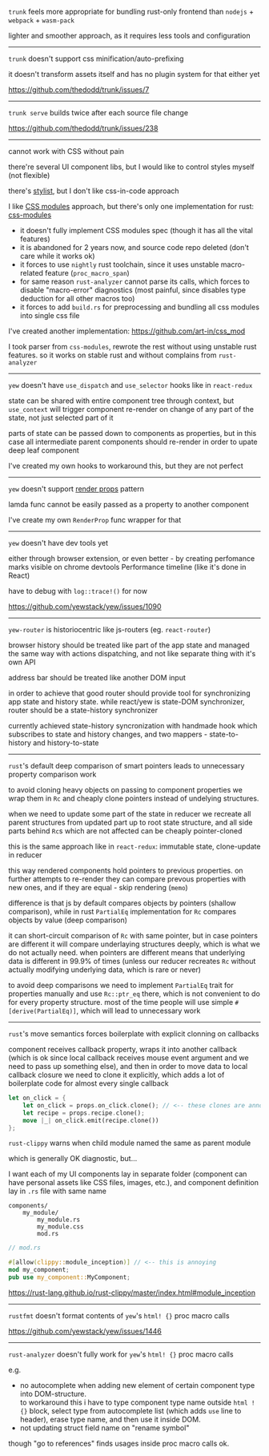 `trunk` feels more appropriate for bundling rust-only frontend than `nodejs` + `webpack` + `wasm-pack`

lighter and smoother approach, as it requires less tools and configuration

---

`trunk` doesn't support css minification/auto-prefixing

it doesn't transform assets itself and has no plugin system for that either yet

https://github.com/thedodd/trunk/issues/7

---

`trunk serve` builds twice after each source file change

https://github.com/thedodd/trunk/issues/238

---

cannot work with CSS without pain

there're several UI component libs, but I would like to control styles myself (not flexible)

there's [stylist](https://crates.io/crates/stylist), but I don't like css-in-code approach

I like [CSS modules](https://github.com/css-modules/css-modules) approach, but there's only
one implementation for rust: [css-modules](https://crates.io/crates/css-modules)

- it doesn't fully implement CSS modules spec (though it has all the vital features)
- it is abandoned for 2 years now, and source code repo deleted (don't care while it works ok)
- it forces to use `nightly` rust toolchain, since it uses unstable macro-related feature
    (`proc_macro_span`)
- for same reason `rust-analyzer` cannot parse its calls, which forces to disable "macro-error"
    diagnostics (most painful, since disables type deduction for all other macros too)
- it forces to add `build.rs` for preprocessing and bundling all css modules into single css file

I've created another implementation: https://github.com/art-in/css_mod  

I took parser from `css-modules`, rewrote the rest without using unstable rust features. 
so it works on stable rust and without complains from `rust-analyzer`

---

`yew` doesn't have `use_dispatch` and `use_selector` hooks like in `react-redux`

state can be shared with entire component tree through context, but `use_context` will trigger
component re-render on change of any part of the state, not just selected part of it

parts of state can be passed down to components as properties, but in this case all intermediate
parent components should re-render in order to upate deep leaf component 

I've created my own hooks to workaround this, but they are not perfect

---

`yew` doesn't support [render props](https://reactjs.org/docs/render-props.html) pattern

lamda func cannot be easily passed as a property to another component

I've create my own `RenderProp` func wrapper for that

---

`yew` doesn't have dev tools yet

either through browser extension, or even better - by creating perfomance marks visible on chrome
devtools Performance timeline (like it's done in React)

have to debug with `log::trace!()` for now

https://github.com/yewstack/yew/issues/1090

---

`yew-router` is historiocentric like js-routers (eg. `react-router`)

browser history should be treated like part of the app state and managed the same way with actions
dispatching, and not like separate thing with it's own API

address bar should be treated like another DOM input

in order to achieve that good router should provide tool for synchronizing app state and history
state. while react/yew is state-DOM synchronizer, router should be a state-history synchronizer

currently achieved state-history syncronization with handmade hook which subscribes to state and
history changes, and two mappers - state-to-history and history-to-state

---

`rust`'s default deep comparison of smart pointers leads to unnecessary property comparison work

to avoid cloning heavy objects on passing to component properties we wrap them in `Rc` and cheaply
clone pointers instead of undelying structures.  

when we need to update some part of the state in reducer we recreate all parent structures from
updated part up to root state structure, and all side parts behind `Rc`s which are not affected can
be cheaply pointer-cloned

this is the same approach like in `react-redux`: immutable state, clone-update in reducer

this way rendered components hold pointers to previous properties. on further attempts to re-render
they can compare prevous properties with new ones, and if they are equal - skip rendering (`memo`)

difference is that js by default compares objects by pointers (shallow comparison), while in rust
`PartialEq` implementation for `Rc` compares objects by value (deep comparison)

it can short-circuit comparison of `Rc` with same pointer, but in case pointers are different
it will compare underlaying structures deeply, which is what we do not actually need. when pointers
are different means that underlying data is different in 99.9% of times (unless our reducer
recreates `Rc` without actually modifying underlying data, which is rare or never)

to avoid deep comparisons we need to implement `PartialEq` trait for properties manually and use
`Rc::ptr_eq` there, which is not convenient to do for every property structure. most of the time
people will use simple `#[derive(PartialEq)]`, which will lead to unnecessary work

---

`rust`'s move semantics forces boilerplate with explicit clonning on callbacks

component receives callback property, wraps it into another callback (which is ok since local
callback receives mouse event argument and we need to pass up something else), and then in order
to move data to local callback closure we need to clone it explicitly, which adds a lot of
boilerplate code for almost every single callback

```rs
let on_click = {
    let on_click = props.on_click.clone(); // <-- these clones are annoying
    let recipe = props.recipe.clone();
    move |_| on_click.emit(recipe.clone())
};
```

`rust-clippy` warns when child module named the same as parent module

which is generally OK diagnostic, but...

I want each of my UI components lay in separate folder (component can have personal assets like CSS
files, images, etc.), and component definition lay in `.rs` file with same name

```
components/
    my_module/
        my_module.rs
        my_module.css
        mod.rs
```

```rs
// mod.rs

#[allow(clippy::module_inception)] // <-- this is annoying
mod my_component;
pub use my_component::MyComponent;
```

https://rust-lang.github.io/rust-clippy/master/index.html#module_inception

---

`rustfmt` doesn't format contents of `yew`'s `html! {}` proc macro calls

https://github.com/yewstack/yew/issues/1446

---

`rust-analyzer` doesn't fully work for  `yew`'s `html! {}` proc macro calls

e.g.
- no autocomplete when adding new element of certain component type into DOM-structure.  
    to workaround this i have to type component type name outside `html ! {}` block, select type from
    autocomplete list (which adds `use` line to header), erase type name, and then use it inside DOM.
- not updating struct field name on "rename symbol"

though "go to references" finds usages inside proc macro calls ok.
